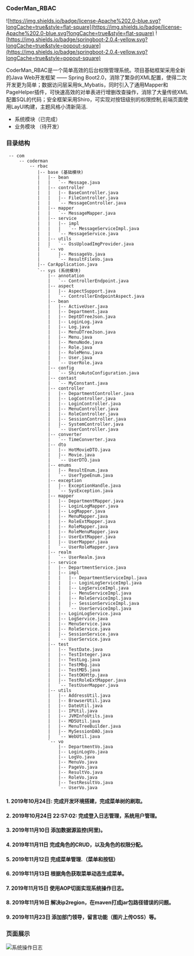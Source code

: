 ###  CoderMan_RBAC

![https://img.shields.io/badge/license-Apache%202.0-blue.svg?longCache=true&style=flat-square](https://img.shields.io/badge/license-Apache%202.0-blue.svg?longCache=true&style=flat-square)
![https://img.shields.io/badge/springboot-2.0.4-yellow.svg?longCache=true&style=popout-square](https://img.shields.io/badge/springboot-2.0.4-yellow.svg?longCache=true&style=popout-square)

CoderMan_RBAC是一个简单高效的后台权限管理系统。项目基础框架采用全新的Java Web开发框架 —— Spring Boot2.0，消除了繁杂的XML配置，使得二次开发更为简单；数据访问层采用tk_Mybatis，同时引入了通用Mapper和PageHelper插件，可快速高效的对单表进行增删改查操作，消除了大量传统XML配置SQL的代码；安全框架采用Shiro，可实现对按钮级别的权限控制,前端页面使用LayUI构建，主题风格小清新简洁.

 - 系统模块（已完成）
 - 业务模块 （待开发）
### 目录结构
```
 -- com
     -- coderman
         -- rbac
            |-- base (基础模块)
            |   |-- bean   
            |   |   `-- Message.java
            |   |-- controller
            |   |   |-- BaseController.java
            |   |   |-- FileController.java
            |   |   `-- MessageController.java
            |   |-- mapper
            |   |   `-- MessageMapper.java
            |   |-- service
            |   |   |-- impl
            |   |   |   `-- MessageServiceImpl.java
            |   |   `-- MessageService.java
            |   |-- utils
            |   |   `-- OssUploadImgProvider.java
            |   `-- vo
            |       |-- MessageVo.java
            |       `-- ResultFileVo.java
            |-- CarApplication.java
            `-- sys (系统模块)
                |-- annotation
                |   `-- ControllerEndpoint.java
                |-- aspect
                |   |-- AspectSupport.java
                |   `-- ControllerEndpointAspect.java
                |-- bean
                |   |-- ActiveUser.java
                |   |-- Department.java
                |   |-- DeptDTreeJson.java
                |   |-- LoginLog.java
                |   |-- Log.java
                |   |-- MenuDTreeJson.java
                |   |-- Menu.java
                |   |-- MenuNode.java
                |   |-- Role.java
                |   |-- RoleMenu.java
                |   |-- User.java
                |   `-- UserRole.java
                |-- config
                |   `-- ShiroAutoConfiguration.java
                |-- contast
                |   `-- MyConstant.java
                |-- controller
                |   |-- DepartmentController.java
                |   |-- LogController.java
                |   |-- LoginController.java
                |   |-- MenuController.java
                |   |-- RoleController.java
                |   |-- SessionController.java
                |   |-- SystemController.java
                |   `-- UserController.java
                |-- converter
                |   `-- TimeConverter.java
                |-- dto
                |   |-- HotMovieDTO.java
                |   |-- Movie.java
                |   `-- UserDTO.java
                |-- enums
                |   |-- ResultEnum.java
                |   `-- UserTypeEnum.java
                |-- exception
                |   |-- ExceptionHandle.java
                |   `-- SysException.java
                |-- mapper
                |   |-- DepartmentMapper.java
                |   |-- LoginLogMapper.java
                |   |-- LogMapper.java
                |   |-- MenuMapper.java
                |   |-- RoleExtMapper.java
                |   |-- RoleMapper.java
                |   |-- RoleMenuMapper.java
                |   |-- UserExtMapper.java
                |   |-- UserMapper.java
                |   `-- UserRoleMapper.java
                |-- realm
                |   `-- UserRealm.java
                |-- service
                |   |-- DepartmentService.java
                |   |-- impl
                |   |   |-- DepartmentServiceImpl.java
                |   |   |-- LoginLogServiceImpl.java
                |   |   |-- LogServiceImpl.java
                |   |   |-- MenuServiceImpl.java
                |   |   |-- RoleServiceImpl.java
                |   |   |-- SessionServiceImpl.java
                |   |   `-- UserServiceImpl.java
                |   |-- LoginLogService.java
                |   |-- LogService.java
                |   |-- MenuService.java
                |   |-- RoleService.java
                |   |-- SessionService.java
                |   `-- UserService.java
                |-- test
                |   |-- TestDate.java
                |   |-- TestInteger.java
                |   |-- TestLog.java
                |   |-- TestMbg.java
                |   |-- TestMD5.java
                |   |-- TestOKHttp.java
                |   |-- TestRoleExtMapper.java
                |   `-- TestUserMapper.java
                |-- utils
                |   |-- AddressUtil.java
                |   |-- BrowserUtil.java
                |   |-- DateUtil.java
                |   |-- IPUtil.java
                |   |-- JVMInfoUtils.java
                |   |-- MD5Util.java
                |   |-- MenuTreeBuilder.java
                |   |-- MySessionDAO.java
                |   `-- WebUtil.java
                `-- vo
                    |-- DepartmentVo.java
                    |-- LoginLogVo.java
                    |-- LogVo.java
                    |-- MenuVo.java
                    |-- PageVo.java
                    |-- ResultVo.java
                    |-- RoleVo.java
                    |-- TestResultVo.java
                    `-- UserVo.java
```


#### 1. 2019年10月24日: 完成开发环境搭建，完成菜单树的刷取。
#### 2. 2019年10月24日 22:57:02: 完成登入日志管理，系统用户管理。
####  3. 2019年11月10日 添加数据源监控(阿里)。
####  4. 2019年11月11日 完成角色的CRUD，以及角色的权限分配。
####  5. 2019年11月12日 完成菜单管理.（菜单和按钮）
####  6. 2019年11月13日 根据角色获取菜单动态生成菜单。
####  7. 2019年11月15日 使用AOP切面实现系统操作日志。
####  8. 2019年11月16日 解决ip2region，在maven打成jar包路径错误的问题。
####  9. 2019年11月23日 添加部门领导，留言功能（图片上传OSS）等。



### 页面展示


![系统操作日志](/src/main/resources/static/resources/images/systemlog.PNG)

